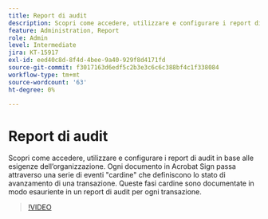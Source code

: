 ```yaml
---
title: Report di audit
description: Scopri come accedere, utilizzare e configurare i report di audit in base alle esigenze dell’organizzazione
feature: Administration, Report
role: Admin
level: Intermediate
jira: KT-15917
exl-id: eed40c8d-8f4d-4bee-9a40-929f8d4171fd
source-git-commit: f3017163d6edf5c2b3e3c6c6c388bf4c1f338084
workflow-type: tm+mt
source-wordcount: '63'
ht-degree: 0%

---
```


# Report di audit

Scopri come accedere, utilizzare e configurare i report di audit in base alle esigenze dell’organizzazione. Ogni documento in Acrobat Sign passa attraverso una serie di eventi &quot;cardine&quot; che definiscono lo stato di avanzamento di una transazione. Queste fasi cardine sono documentate in modo esauriente in un report di audit per ogni transazione.

>[!VIDEO](https://video.tv.adobe.com/v/3432661?quality=12&learn=on&hidetitle=true)
